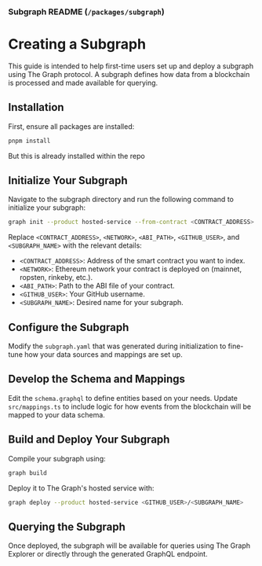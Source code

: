 ### Subgraph README (`/packages/subgraph`)

# Creating a Subgraph

This guide is intended to help first-time users set up and deploy a subgraph using The Graph protocol. A subgraph defines how data from a blockchain is processed and made available for querying.


## Installation

First, ensure all packages are installed:

```bash
pnpm install
```

But this is already installed within the repo

## Initialize Your Subgraph

Navigate to the subgraph directory and run the following command to initialize your subgraph:

```bash
graph init --product hosted-service --from-contract <CONTRACT_ADDRESS> --network <NETWORK> --abi <ABI_PATH> <GITHUB_USER>/<SUBGRAPH_NAME>
```

Replace `<CONTRACT_ADDRESS>`, `<NETWORK>`, `<ABI_PATH>`, `<GITHUB_USER>`, and `<SUBGRAPH_NAME>` with the relevant details:
- `<CONTRACT_ADDRESS>`: Address of the smart contract you want to index.
- `<NETWORK>`: Ethereum network your contract is deployed on (mainnet, ropsten, rinkeby, etc.).
- `<ABI_PATH>`: Path to the ABI file of your contract.
- `<GITHUB_USER>`: Your GitHub username.
- `<SUBGRAPH_NAME>`: Desired name for your subgraph.

## Configure the Subgraph

Modify the `subgraph.yaml` that was generated during initialization to fine-tune how your data sources and mappings are set up.

## Develop the Schema and Mappings

Edit the `schema.graphql` to define entities based on your needs. Update `src/mappings.ts` to include logic for how events from the blockchain will be mapped to your data schema.

## Build and Deploy Your Subgraph

Compile your subgraph using:

```bash
graph build
```

Deploy it to The Graph's hosted service with:

```bash
graph deploy --product hosted-service <GITHUB_USER>/<SUBGRAPH_NAME>
```

## Querying the Subgraph

Once deployed, the subgraph will be available for queries using The Graph Explorer or directly through the generated GraphQL endpoint.